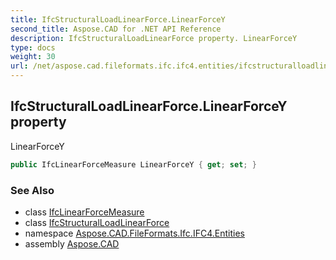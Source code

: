 ```yaml
---
title: IfcStructuralLoadLinearForce.LinearForceY
second_title: Aspose.CAD for .NET API Reference
description: IfcStructuralLoadLinearForce property. LinearForceY
type: docs
weight: 30
url: /net/aspose.cad.fileformats.ifc.ifc4.entities/ifcstructuralloadlinearforce/linearforcey/
---
```

## IfcStructuralLoadLinearForce.LinearForceY property

LinearForceY

```csharp
public IfcLinearForceMeasure LinearForceY { get; set; }
```

### See Also

* class [IfcLinearForceMeasure](../../../aspose.cad.fileformats.ifc.ifc4.types/ifclinearforcemeasure/)
* class [IfcStructuralLoadLinearForce](../)
* namespace [Aspose.CAD.FileFormats.Ifc.IFC4.Entities](../../ifcstructuralloadlinearforce/)
* assembly [Aspose.CAD](../../../)


